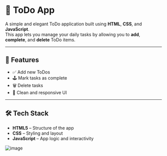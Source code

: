 # 📝 ToDo App

A simple and elegant ToDo application built using **HTML**, **CSS**, and **JavaScript**.  
This app lets you manage your daily tasks by allowing you to **add**, **complete**, and **delete** ToDo items.

---

## 🚀 Features

- ✅ Add new ToDos
- 🕹️ Mark tasks as complete
- 🗑️ Delete tasks
- 🎨 Clean and responsive UI

---

## 🛠️ Tech Stack

- **HTML5** – Structure of the app  
- **CSS** – Styling and layout  
- **JavaScript** – App logic and interactivity

![image](https://github.com/user-attachments/assets/6ea7f318-7643-45a8-9cfd-a78166430e57)

